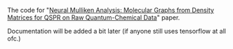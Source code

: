 The code for "[Neural Mulliken Analysis: Molecular Graphs from Density Matrices for QSPR on Raw Quantum-Chemical Data](https://doi.org/10.26434/chemrxiv-2024-k2k3l)"
paper.

Documentation will be added a bit later (if anyone still uses tensorflow at all ofc.)
